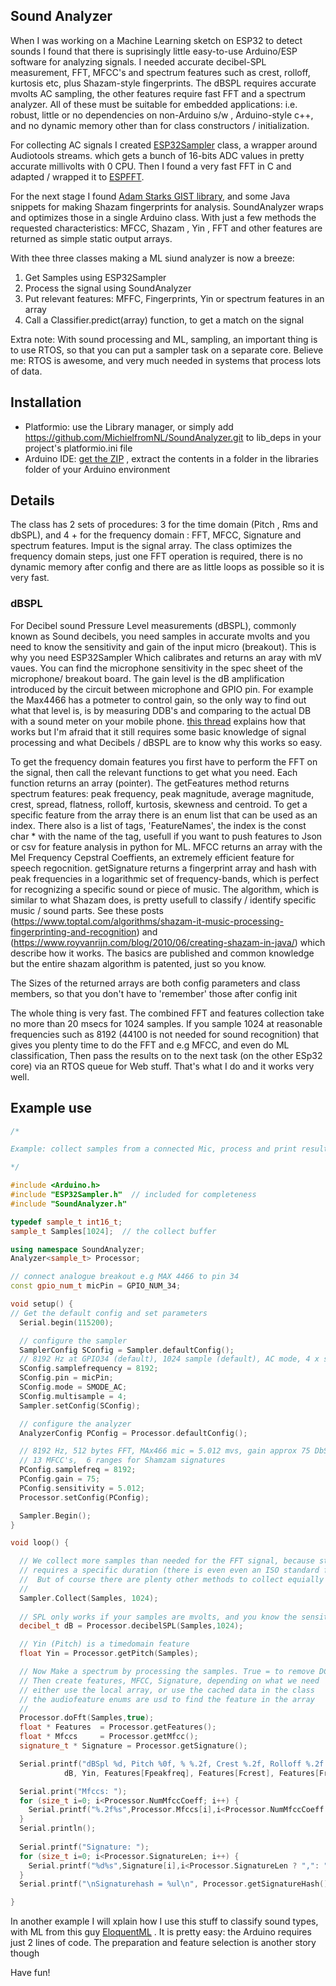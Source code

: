 ## Sound Analyzer

When I was working on a Machine Learning sketch on ESP32 to detect sounds I found that there is suprisingly little easy-to-use Arduino/ESP software for analyzing signals. I needed accurate decibel-SPL measurement, FFT, MFCC's and spectrum features such as crest, rolloff, kurtosis etc, plus Shazam-style fingerprints. The dBSPL requires accurate mvolts AC sampling, the other features require fast  FFT and a spectrum analyzer. All of these must be suitable for embedded applications: i.e. robust, little or no dependencies on non-Arduino s/w , Arduino-style c++, and no dynamic memory other than for class constructors / initialization.

For collecting AC signals I created [ESP32Sampler](https://github.com/MichielFromNL/ESP32Sampler) class, a wrapper around Audiotools streams. which gets a bunch of 16-bits ADC values in pretty accurate millivolts with 0 CPU. Then I found a very fast FFT in C and adapted / wrapped it to [ESPFFT](https://github.com/MichielFromNL/ESPFFT). 

For the next stage I found  [Adam Starks GIST library](https://github.com/adamstark/Gist), and some Java snippets for making Shazam fingerprints for analysis. SoundAnalyzer wraps and optimizes those in a single Arduino class. With just a few methods the requested characteristics: MFCC, Shazam , Yin , FFT and other features are returned as simple static output arrays.

With thee three classes making a ML siund analyzer is now a breeze:
1. Get Samples using ESP32Sampler
2. Process the signal using SoundAnalyzer
3. Put relevant features: MFFC, Fingerprints, Yin or spectrum features in an array
4. Call a Classifier.predict(array) function, to get a match on the signal

Extra note:  With sound processing and ML, sampling, an important thing is to use RTOS, so that you can  put a sampler task on a separate core. 
Believe me: RTOS is awesome, and very much needed in systems that process lots of data. 

## Installation

- Platformio:  use the Library manager, or simply add https://github.com/MichielfromNL/SoundAnalyzer.git to lib_deps in your project's platformio.ini file
- Arduino IDE:  [get the ZIP](https://github.com/MichielfromNL/ESP32Sampler/archive/refs/heads/main.zip) , extract the contents in a folder in the libraries folder of your Arduino environment
 
## Details

The class has 2 sets of procedures: 3 for the time domain (Pitch , Rms and dbSPL), and 4 + for the frequency domain : FFT, MFCC, Signature and spectrum features.
Imput is the signal array. The class optimizes the frequency domain steps, just one FFT operation is required, there is no dynamic memory after config and there are as little loops as possible so it is very fast.

### dBSPL

For Decibel sound Pressure Level measurements (dBSPL), commonly known as Sound decibels, you need samples in accurate mvolts and you need to know the sensitivity and gain of the input micro (breakout). This is why you need ESP32Sampler Which calibrates and returns an aray with mV vaues.
You can find the microphone sensitivity in the spec sheet of the microphone/ breakout board. The gain level is the dB amplification introduced by the circuit between microphone and GPIO pin. For example the Max4466 has a potmeter to control gain, so the only way to find out what that level is, is by measuring DDB's and comparing to the actual DB with a sound meter on your mobile phone. [this thread](https://forums.adafruit.com/viewtopic.php?f=8&p=570094) explains how that works but I'm afraid that it still requires some basic knowledge of signal processing and what Decibels / dBSPL are to know why this works so easy.  

To get the frequency domain features you first have to perform the FFT on the signal, then call the relevant functions to get what you need. Each function returns an array (pointer). 
The getFeatures method returns spectrum features: peak frequency, peak magnitude, average magnitude, crest, spread, flatness, rolloff, kurtosis, skewness and centroid. To get a specific feature from the array there is an enum list that can be used as an index. There also is a list of tags, 'FeatureNames', the index is the const char *  with the name of the tag, usefull if you want to push features to Json or csv for feature analysis in python for ML.
MFCC returns an array with the Mel Frequency Cepstral Coeffients, an extremely efficient feature for speech regocnition. getSignature returns a fingerprint array and hash with peak frequencies in a logarithmic set of frequency-bands, which is perfect for recognizing a specific sound or piece of music. The algorithm, which is similar to what Shazam does, is pretty usefull to classify / identify specific music / sound parts. See these posts (https://www.toptal.com/algorithms/shazam-it-music-processing-fingerprinting-and-recognition) and (https://www.royvanrijn.com/blog/2010/06/creating-shazam-in-java/) which describe how it works. The basics are published and common knowledge but the entire shazam algorithm is patented, just so you know. 
  
The Sizes of the returned arrays are both config parameters and class members, so that you don't have to 'remember' those after config init

The whole thing is very fast. The combined FFT and features collection take no more than 20 msecs for 1024 samples. If you sample 1024 at reasonable frequencies such as 8192 (44100 is not needed for sound recognition) that gives you plenty time to do the FFT and e.g MFCC, and even do ML classification, Then pass the results on to the next task (on the other ESp32 core) via an RTOS queue for Web stuff. That's what I do and it works very well. 

 ## Example use

```c++
/*

Example: collect samples from a connected Mic, process and print results

*/

#include <Arduino.h>
#include "ESP32Sampler.h"  // included for completeness
#include "SoundAnalyzer.h"

typedef sample_t int16_t;
sample_t Samples[1024];  // the collect buffer

using namespace SoundAnalyzer;
Analyzer<sample_t> Processor;

// connect analogue breakout e.g MAX 4466 to pin 34
const gpio_num_t micPin = GPIO_NUM_34;

void setup() {
// Get the default config and set parameters
  Serial.begin(115200);

  // configure the sampler
  SamplerConfig SConfig = Sampler.defaultConfig();
  // 8192 Hz at GPIO34 (default), 1024 sample (default), AC mode, 4 x sampling to reduce noise  
  SConfig.samplefrequency = 8192;
  SConfig.pin = micPin;
  SConfig.mode = SMODE_AC;
  SConfig.multisample = 4;
  Sampler.setConfig(SConfig);

  // configure the analyzer
  AnalyzerConfig PConfig = Processor.defaultConfig();

  // 8192 Hz, 512 bytes FFT, MAx466 mic = 5.012 mvs, gain approx 75 DbSPL (needs calibration)
  // 13 MFCC's,  6 ranges for Shamzam signatures
  PConfig.samplefreq = 8192;
  PConfig.gain = 75;
  PConfig.sensitivity = 5.012;
  Processor.setConfig(PConfig);

  Sampler.Begin();
}

void loop() {

  // We collect more samples than needed for the FFT signal, because standard Decibel measurement
  // requires a specific duration (there is even even an ISO standard for that)
  //  But of course there are plenty other methods to collect equially spaced signal data
  //
  Sampler.Collect(Samples, 1024);
  
  // SPL only works if your samples are mvolts, and you know the sensitivity and gain of the micro (breakout)
  decibel_t dB = Processor.decibelSPL(Samples,1024);

  // Yin (Pitch) is a timedomain feature
  float Yin = Processor.getPitch(Samples);

  // Now Make a spectrum by processing the samples. True = to remove DC
  // Then create features, MFCC, Signature, depending on what we need
  // either use the local array, or use the cached data in the class
  // the audiofeature enums are usd to find the feature in the array
  //
  Processor.doFft(Samples,true);
  float * Features  = Processor.getFeatures();
  float * Mfccs     = Processor.getMfcc();
  signature_t * Signature = Processor.getSignature();

  Serial.printf("dBSpl %d, Pitch %0f, % %.2f, Crest %.2f, Rolloff %.2f etc etc\n", 
            dB, Yin, Features[Fpeakfreq], Features[Fcrest], Features[Frolloff]);

  Serial.print("Mfccs: ");
  for (size_t i=0; i<Processor.NumMfccCoeff; i++) {
    Serial.printf("%.2f%s",Processor.Mfccs[i],i<Processor.NumMfccCoeff ? ",": "");
  }
  Serial.println();
  
  Serial.printf("Signature: ");
  for (size_t i=0; i<Processor.SignatureLen; i++) {
    Serial.printf("%d%s",Signature[i],i<Processor.SignatureLen ? ",": "");
  }
  Serial.printf("\nSignaturehash = %ul\n", Processor.getSignatureHash());

}

```

In another example I will xplain how I use this stuff to classify sound types, with ML from this guy [EloquentML](https://eloquentarduino.com/arduino-machine-learning/) . It is pretty easy: the Arduino requires just 2 lines of code. 
The preparation and feature selection is another story though

Have fun!
